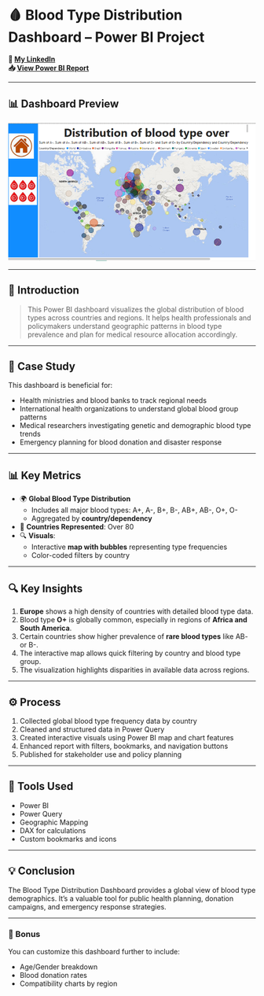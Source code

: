 # 🩸 Blood Type Distribution Dashboard – Power BI Project

**🔗 [My LinkedIn](https://www.linkedin.com/in/ahmad-yasser-faiq-data-analyst/)**  
**📥 [View Power BI Report](https://github.com/ahmadyase1234/blood-type-distribution-dashboard/blob/main/Blood%20Type%20Analysis.pbix)**  

---

## 📊 Dashboard Preview

<img src="https://github.com/ahmadyase1234/blood-type-distribution-dashboard/blob/main/blood%20%20type%20analysis.PNG" width="1000">

---

## 📝 Introduction

> This Power BI dashboard visualizes the global distribution of blood types across countries and regions. It helps health professionals and policymakers understand geographic patterns in blood type prevalence and plan for medical resource allocation accordingly.

---

## 🎯 Case Study

This dashboard is beneficial for:

- Health ministries and blood banks to track regional needs  
- International health organizations to understand global blood group patterns  
- Medical researchers investigating genetic and demographic blood type trends  
- Emergency planning for blood donation and disaster response

---

## 📊 Key Metrics

- 🌍 **Global Blood Type Distribution**  
  - Includes all major blood types: A+, A-, B+, B-, AB+, AB-, O+, O-  
  - Aggregated by **country/dependency**  
- 📌 **Countries Represented**: Over 80  
- 🔍 **Visuals**:  
  - Interactive **map with bubbles** representing type frequencies  
  - Color-coded filters by country  

---

## 🔍 Key Insights

1. **Europe** shows a high density of countries with detailed blood type data.  
2. Blood type **O+** is globally common, especially in regions of **Africa and South America**.  
3. Certain countries show higher prevalence of **rare blood types** like AB- or B-.  
4. The interactive map allows quick filtering by country and blood type group.  
5. The visualization highlights disparities in available data across regions.

---

## ⚙️ Process

1. Collected global blood type frequency data by country  
2. Cleaned and structured data in Power Query  
3. Created interactive visuals using Power BI map and chart features  
4. Enhanced report with filters, bookmarks, and navigation buttons  
5. Published for stakeholder use and policy planning

---

## 🧰 Tools Used

- Power BI  
- Power Query  
- Geographic Mapping  
- DAX for calculations  
- Custom bookmarks and icons

---

## 💡 Conclusion

The Blood Type Distribution Dashboard provides a global view of blood type demographics. It’s a valuable tool for public health planning, donation campaigns, and emergency response strategies.

---

### 🎁 Bonus
You can customize this dashboard further to include:
- Age/Gender breakdown  
- Blood donation rates  
- Compatibility charts by region
